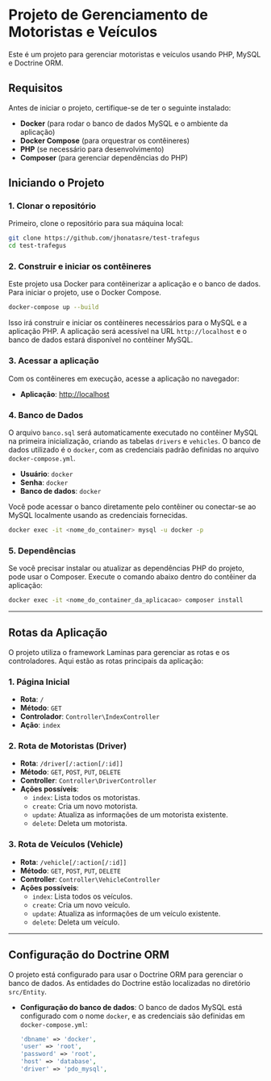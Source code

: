 # Projeto de Gerenciamento de Motoristas e Veículos

Este é um projeto para gerenciar motoristas e veículos usando PHP, MySQL e Doctrine ORM.

## Requisitos

Antes de iniciar o projeto, certifique-se de ter o seguinte instalado:

- **Docker** (para rodar o banco de dados MySQL e o ambiente da aplicação)
- **Docker Compose** (para orquestrar os contêineres)
- **PHP** (se necessário para desenvolvimento)
- **Composer** (para gerenciar dependências do PHP)

## Iniciando o Projeto

### 1. Clonar o repositório

Primeiro, clone o repositório para sua máquina local:

```bash
git clone https://github.com/jhonatasre/test-trafegus
cd test-trafegus
```

### 2. Construir e iniciar os contêineres

Este projeto usa Docker para contêinerizar a aplicação e o banco de dados. Para iniciar o projeto, use o Docker Compose.

```bash
docker-compose up --build
```

Isso irá construir e iniciar os contêineres necessários para o MySQL e a aplicação PHP. A aplicação será acessível na URL `http://localhost` e o banco de dados estará disponível no contêiner MySQL.

### 3. Acessar a aplicação

Com os contêineres em execução, acesse a aplicação no navegador:

- **Aplicação**: [http://localhost](http://localhost)

### 4. Banco de Dados

O arquivo `banco.sql` será automaticamente executado no contêiner MySQL na primeira inicialização, criando as tabelas `drivers` e `vehicles`. O banco de dados utilizado é o `docker`, com as credenciais padrão definidas no arquivo `docker-compose.yml`.

- **Usuário**: `docker`
- **Senha**: `docker`
- **Banco de dados**: `docker`

Você pode acessar o banco diretamente pelo contêiner ou conectar-se ao MySQL localmente usando as credenciais fornecidas.

```bash
docker exec -it <nome_do_container> mysql -u docker -p
```

### 5. Dependências

Se você precisar instalar ou atualizar as dependências PHP do projeto, pode usar o Composer. Execute o comando abaixo dentro do contêiner da aplicação:

```bash
docker exec -it <nome_do_container_da_aplicacao> composer install
```

---

## Rotas da Aplicação

O projeto utiliza o framework Laminas para gerenciar as rotas e os controladores. Aqui estão as rotas principais da aplicação:

### 1. **Página Inicial**

- **Rota**: `/`
- **Método**: `GET`
- **Controlador**: `Controller\IndexController`
- **Ação**: `index`

### 2. **Rota de Motoristas (Driver)**

- **Rota**: `/driver[/:action[/:id]]`
- **Método**: `GET`, `POST`, `PUT`, `DELETE`
- **Controller**: `Controller\DriverController`
- **Ações possíveis**:
  - `index`: Lista todos os motoristas.
  - `create`: Cria um novo motorista.
  - `update`: Atualiza as informações de um motorista existente.
  - `delete`: Deleta um motorista.

### 3. **Rota de Veículos (Vehicle)**

- **Rota**: `/vehicle[/:action[/:id]]`
- **Método**: `GET`, `POST`, `PUT`, `DELETE`
- **Controller**: `Controller\VehicleController`
- **Ações possíveis**:
  - `index`: Lista todos os veículos.
  - `create`: Cria um novo veículo.
  - `update`: Atualiza as informações de um veículo existente.
  - `delete`: Deleta um veículo.

---

## Configuração do Doctrine ORM

O projeto está configurado para usar o Doctrine ORM para gerenciar o banco de dados. As entidades do Doctrine estão localizadas no diretório `src/Entity`.

- **Configuração do banco de dados**: O banco de dados MySQL está configurado com o nome `docker`, e as credenciais são definidas em `docker-compose.yml`:

  ```php
  'dbname' => 'docker',
  'user' => 'root',
  'password' => 'root',
  'host' => 'database',
  'driver' => 'pdo_mysql',
  ```

